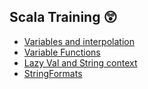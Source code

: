 ## Scala Training  :astonished:

* [Variables and interpolation](https://github.com/NicJC/Hello-Scala/blob/master/src/main/scala/Variables/Variables.scala)
* [Variable Functions](https://github.com/NicJC/Hello-Scala/blob/master/src/main/scala/VariableFunctions/Length.scala)
* [Lazy Val and String context](https://github.com/NicJC/Hello-Scala/blob/master/src/main/scala/VariableFunctions/LazyVal.scala)
* [StringFormats](https://github.com/NicJC/Hello-Scala/blob/master/src/main/scala/VariableFunctions/StringFormat.scala)

